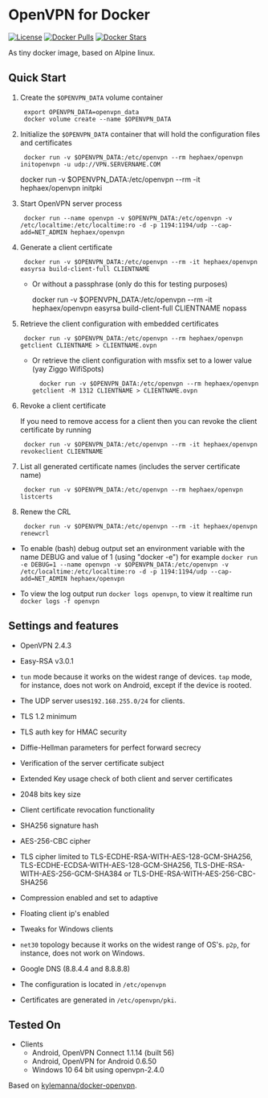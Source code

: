 # OpenVPN for Docker

[![License](https://img.shields.io/badge/license-MIT-blue.svg)](https://raw.githubusercontent.com/hephaex/openvpn-docker/master/LICENSE)
[![Docker Pulls](https://img.shields.io/docker/pulls/martin/openvpn.svg)](https://hub.docker.com/r/hephaex/openvpn-docker/)
[![Docker Stars](https://img.shields.io/docker/stars/martin/openvpn.svg)](https://hub.docker.com/r/hephaex/openvpn-docker/)

As tiny docker image, based on Alpine linux. 

## Quick Start

1. Create the `$OPENVPN_DATA` volume container

        export OPENVPN_DATA=openvpn_data
        docker volume create --name $OPENVPN_DATA

2. Initialize the `$OPENVPN_DATA` container that will hold the configuration files and certificates

        docker run -v $OPENVPN_DATA:/etc/openvpn --rm hephaex/openvpn initopenvpn -u udp://VPN.SERVERNAME.COM
	docker run -v $OPENVPN_DATA:/etc/openvpn --rm -it hephaex/openvpn initpki

3. Start OpenVPN server process

        docker run --name openvpn -v $OPENVPN_DATA:/etc/openvpn -v /etc/localtime:/etc/localtime:ro -d -p 1194:1194/udp --cap-add=NET_ADMIN hephaex/openvpn

4. Generate a client certificate

        docker run -v $OPENVPN_DATA:/etc/openvpn --rm -it hephaex/openvpn easyrsa build-client-full CLIENTNAME

    - Or without a passphrase (only do this for testing purposes)

        docker run -v $OPENVPN_DATA:/etc/openvpn --rm -it hephaex/openvpn easyrsa build-client-full CLIENTNAME nopass

5. Retrieve the client configuration with embedded certificates

        docker run -v $OPENVPN_DATA:/etc/openvpn --rm hephaex/openvpn getclient CLIENTNAME > CLIENTNAME.ovpn

    - Or retrieve the client configuration with mssfix set to a lower value (yay Ziggo WifiSpots)

            docker run -v $OPENVPN_DATA:/etc/openvpn --rm hephaex/openvpn getclient -M 1312 CLIENTNAME > CLIENTNAME.ovpn

6. Revoke a client certificate

    If you need to remove access for a client then you can revoke the client certificate by running

        docker run -v $OPENVPN_DATA:/etc/openvpn --rm -it hephaex/openvpn revokeclient CLIENTNAME

7. List all generated certificate names (includes the server certificate name)

        docker run -v $OPENVPN_DATA:/etc/openvpn --rm hephaex/openvpn listcerts

8. Renew the CRL

        docker run -v $OPENVPN_DATA:/etc/openvpn --rm -it hephaex/openvpn renewcrl

* To enable (bash) debug output set an environment variable with the name DEBUG and value of 1 (using "docker -e")
        for example `docker run -e DEBUG=1 --name openvpn -v $OPENVPN_DATA:/etc/openvpn -v /etc/localtime:/etc/localtime:ro -d -p 1194:1194/udp --cap-add=NET_ADMIN hephaex/openvpn`

* To view the log output run `docker logs openvpn`, to view it realtime run `docker logs -f openvpn`

## Settings and features
* OpenVPN 2.4.3
* Easy-RSA v3.0.1
* `tun` mode because it works on the widest range of devices. `tap` mode, for instance, does not work on Android, except if the device is rooted.
* The UDP server uses`192.168.255.0/24` for clients.
* TLS 1.2 minimum
* TLS auth key for HMAC security
* Diffie-Hellman parameters for perfect forward secrecy
* Verification of the server certificate subject
* Extended Key usage check of both client and server certificates
* 2048 bits key size
* Client certificate revocation functionality
* SHA256 signature hash
* AES-256-CBC cipher
* TLS cipher limited to TLS-ECDHE-RSA-WITH-AES-128-GCM-SHA256, TLS-ECDHE-ECDSA-WITH-AES-128-GCM-SHA256, TLS-DHE-RSA-WITH-AES-256-GCM-SHA384 or TLS-DHE-RSA-WITH-AES-256-CBC-SHA256
* Compression enabled and set to adaptive
* Floating client ip's enabled
* Tweaks for Windows clients
* `net30` topology because it works on the widest range of OS's. `p2p`, for instance, does not work on Windows.
* Google DNS (8.8.4.4 and 8.8.8.8)

* The configuration is located in `/etc/openvpn`
* Certificates are generated in `/etc/openvpn/pki`.


## Tested On

* Clients
  * Android, OpenVPN Connect 1.1.14 (built 56)
  * Android, OpenVPN for Android 0.6.50
  * Windows 10 64 bit using openvpn-2.4.0


Based on [kylemanna/docker-openvpn](https://github.com/kylemanna/docker-openvpn).